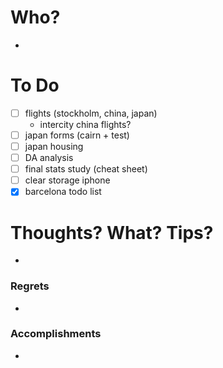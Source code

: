 # Who?
- 

# To Do
- [ ] flights (stockholm, china, japan)
	- intercity china flights?
- [ ] japan forms (cairn + test)
- [ ] japan housing
- [ ] DA analysis
- [ ] final stats study (cheat sheet)
- [ ] clear storage iphone
- [x] barcelona todo list

# Thoughts? What? Tips?
- 

### Regrets
- 

### Accomplishments
- 
